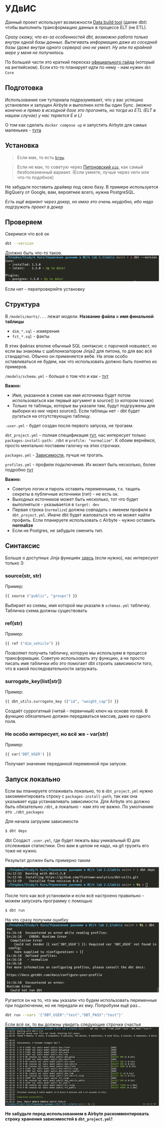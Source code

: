# УДвИС

Данный проект использует возможности [Data build tool](https://docs.getdbt.com/) (далее dbt) чтобы выполнить трансформацию данных в процессе ELT (не ETL).

_Сразу скажу, что из-за особенностей dbt, возможно работа только внутри одной базы данных. Вытягивать информацию даже из соседней базы (даже внутри одного сервера) оно не умеет. Ну или по крайней мере у меня не получилось_

По большей части это краткий пересказ [официального гайда](https://docs.getdbt.com/docs/get-started/getting-started/overview) (который на английском). Если кто-то планирует идти по нему - нам нужен `dbt Core`

## Подготовка

Использование сие туториала подразумевает, что у вас успешно установлен и запущен Airbyte и выполнен хотя бы один Sync. _(можно конечно и прямо в исходной базе это прогонять, но тогда из ETL (ELT в нашем случае) у нас теряется E и L)_

О том как сделать `docker compose up` и запустить Airbyte для самых маленьких - [тута](./HOWTO_Airbyte.md)

## Установка

> Если мак, то есть [`brew`](https://docs.getdbt.com/docs/get-started/installation).

> Если не мак, то советую через [Питоновский `pip`](https://docs.getdbt.com/docs/get-started/pip-install), как самый безболезненный вариант. (Если умеете, лучше через venv или что-то подобное)

Не забудьте поставить драйвер под свою базу. В примере используется BigQuery от Google, вам, вероятнее всего, нужна PostgreSQL.

_Есть ещё вариант через докер, но имхо это очень неудобно, ибо надо подгружать проект в докер_

## Проверяем

Сверимся что всё ок

```bash
dbt --version
```

Должно быть что-то такое.
![](./_screenshots/dbt_ver.png)

Если нет - перепроверяйте установку

## Структура

В `/models/marts/...` лежат модели. **Название файла = имя финальной таблицы**

- `dim_*.sql` - измерения
- `fct_*.sql` - факты

В этих файлах вполне обычный SQL синтаксис с парочкой новшевст, но если вы знакомы с шаблонизатором Jinja2 для питона, то для вас всё стандартно. Обычно он применяется вебе. На этом особо оставливаться не будем, как что использовать должно быть понятно из примеров.

`/models/schema.yml` - больше о том что и как - [тут](https://docs.getdbt.com/docs/build/sources)

**Важно:**

- Имя, указанное в схеме как имя источника будет потом использоваться как первый аргумент в source() (о котором позже)
- Только те таблицы, которые вы указали там, будут подгружены для выборки из них через source(). Если таблицы нет - dbt будет ругаться на отсутствующую таблицу.

`.user.yml` - будет создан после первого запуска, не трогаем.

`dbt_project.yml` - полная спецификация [тут](https://docs.getdbt.com/reference/dbt_project.yml), нас интересует только `packages-install-path: /dbt` и `profile: "normalize"`. К обоим вернёмся, просто ментально поставим галочку на этих строчках.

`packages.yml` - [Зависимости](https://docs.getdbt.com/docs/build/packages), лучше не трогать.

`profiles.yml` - профили подключения. Их может быть несколько, более подробно [тут](https://docs.getdbt.com/reference/profiles.yml)

**Важно:**

- Советую логин и пароль оставить переменными, т.к. тащить секреты в публичные источники (гит) - не есть ок.
- Выходных источников может быть несколько, тот что будет выполняться - указывается в `target: dev`
- Первая строка (`normalize`) должна совпадать с именем профиля в `dbt_project.yml`. Иначе dbt будет жаловаться что не может найти профиль. Если планируете использовать с Airbyte - нужно оставить **normalize**
- Если не Postgres, не забудьте сменить тип.

## Синтаксис

Больше о доступных Jinja функциях [здесь](https://docs.getdbt.com/reference/dbt-jinja-functions) (если нужно), нас интересуют только 3:

### source(str, str)

Пример:

```python
{{ source ("public", "groups") }}
```

Выбирает из схемы, имя которой мы указали в `schemas.yml` табличку. Табличка схема должны существовать

### ref(str)

Пример:

```python
{{ ref ("dim_vehicle") }}
```

Позволяет получить табличку, которую мы используем в процессе трансформации. Советую использовать эту функцию, а не просто писать имя таблички ибо это помогает dbt строить зависимости того, что в какой последовательности загружать.

### surrogate_key(list[str])

Пример:

```python
{{ dbt_utils.surrogate_key (["id", "weight_cap"]) }}
```

Создаёт суррогатный (читай - первичный) ключ на основе полей. В функцию обязательно должен передаваться массив, даже из одного поля.

### Не особо интересует, но всё же - var(str)

Пример:

```python
{{ var('DBT_USER') }}
```

Получает значение переданной переменной при запуске.

## Запуск локально

Если вы планируете отлаживать локально, то в `dbt_project.yml` нужно закомментировать строку с `packages-install-path`, так как она указывает куда устанавливать зависимости. Для Airbyte это должно быть обязательно `/dbt`, а локально - нам это не важно. По умолчанию это `./dbt_packages`

Для начала загрузим зависимости

```bash
$ dbt deps
```

dbt Создаст `.user.yml`, где будет лежать ваш уникальный ID для отслеживая статистики. Оно вам в целом не надо, на git грузить его тоже не нужно.

Результат должен быть примерно таким

![](./_screenshots/dbt_deps.png)

После того как всё установили и если всё настроено правильно - можем запускать программу с помощью

```bash
$ dbt run
```

На что сразу получим ошибку
![](./_screenshots/dbt_error.png)

Ругается он на то, что мы указали что будем использовать переменные при подключении, но не передали их ему. Попробуем ещё раз...

```bash
dbt run --vars '{"DBT_USER":"test","DBT_PASS":"test"}'
```

Если всё ок, то вы должны увидеть следующие строчки счастья
![](./_screenshots/dbt_yay.png)

**Не забудьте перед использованием в Airbyte раскомментировать строку хранения зависимостей в `dbt_project.yml`!**
